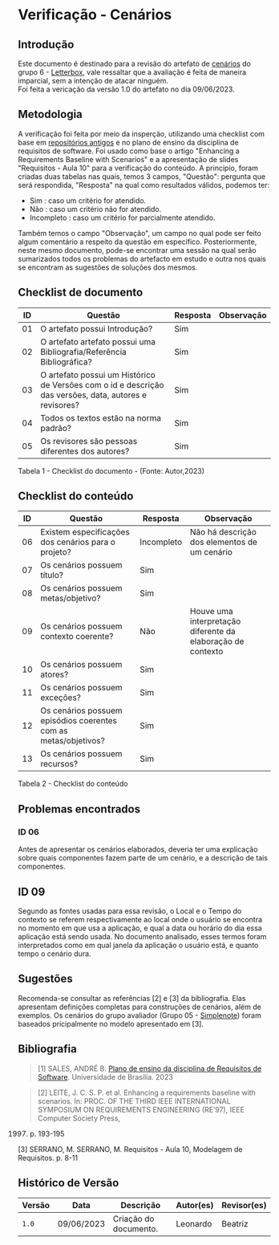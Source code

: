 # Verificação - Cenários

## Introdução
Este documento é destinado para a revisão do artefato de [cenários](https://requisitos-de-software.github.io/2023.1-Letterboxd/Modelagem/cenarios/) 
do grupo 6 - [Letterbox](https://github.com/Requisitos-de-Software/2023.1-Letterboxd), vale ressaltar que a avaliação é feita de maneira imparcial,
sem a intenção de atacar ninguém.
<br> Foi feita a vericação da versão 1.0 do artefato no dia 09/06/2023.

## Metodologia

A verificação foi feita por meio da insperção, utilizando uma checklist com base em [repositórios antigos](https://github.com/Requisitos-de-Software)
e no plano de ensino da disciplina de requisitos de software. Foi usado como base o artigo "Enhancing a Requirements Baseline with Scenarios" e a apresentação de slides "Requisitos - Aula 10" para a verificação do conteúdo.
A principio, foram criadas duas tabelas nas quais, temos 3 campos, "Questão": pergunta que será respondida, "Resposta" na qual como resultados válidos, podemos ter: 

- Sim : caso um critério for atendido.
- Não : caso um critério não for atendido.
- Incompleto : caso um critério for parcialmente atendido.

Também temos o campo "Observação", um campo no qual pode ser feito algum comentário a respeito da questão em específico. Posteriormente, neste mesmo documento, pode-se encontrar uma sessão na qual serão sumarizados todos os problemas do artefacto em estudo e outra nos quais se encontram as sugestões de soluções dos mesmos.

## Checklist de documento
|ID|Questão|Resposta|Observação|
|-|-------|--------|----------|
|01|O artefato possui Introdução?                                                                                |    Sim    |          |
|02|O artefato artefato possui uma Bibliografia/Referência Bibliográfica?                                        |    Sim    |          |
|03|O artefato possui um Histórico de Versões com o id e descrição das versões, data, autores e revisores?       |    Sim    |          |
|04|Todos os textos estão na norma padrão?                                                                       |    Sim    |          |
|05|Os revisores são pessoas diferentes dos autores?                                                             |    Sim    |          |

Tabela 1 - Checklist do documento - (Fonte: Autor,2023)

## Checklist do conteúdo
|ID|Questão|Resposta|Observação|
|-|-------|--------|----------|
|06| Existem especificações dos cenários para o projeto?    | Incompleto | Não há descrição dos elementos de um cenário |
|07| Os cenários possuem título? | Sim |  |
|08| Os cenários possuem metas/objetivo? | Sim |  |
|09| Os cenários possuem contexto coerente? | Não | Houve uma interpretação diferente da elaboração de contexto |
|10| Os cenários possuem atores? | Sim |  |
|11| Os cenários possuem exceções? | Sim |  |
|12| Os cenários possuem episódios coerentes com as metas/objetivos? | Sim |  |
|13| Os cenários possuem recursos? | Sim |  |


Tabela 2 - Checklist do conteúdo

## Problemas encontrados

### ID 06

Antes de apresentar os cenários elaborados, deveria ter uma explicação sobre quais componentes fazem parte de um cenário, e a descrição de tais componentes.

## ID 09

Segundo as fontes usadas para essa revisão, o Local e o Tempo do contexto se referem respectivamente ao local onde o usuário se encontra no momento em que usa a aplicação, e qual a data ou horário do dia essa aplicação está sendo usada. No documento analisado, esses termos foram interpretados como em qual janela da aplicação o usuário está, e quanto tempo o cenário dura.

## Sugestões

Recomenda-se consultar as referências [2] e [3] da bibliografia. Elas apresentam definições completas para construções de cenários, além de exemplos. Os cenários do grupo avaliador (Grupo 05 - [Simplenote](https://github.com/Requisitos-de-Software/2023.1-Simplenote)) foram baseados pricipalmente no modelo apresentado em [3].

## Bibliografia
> [1] SALES, ANDRÉ B. [Plano de ensino da disciplina de Requisitos de Software](https://aprender3.unb.br/pluginfile.php/2523005/mod_resource/content/28/Plano_de_Ensino%20RE%20202301%20Turma%202.pdf). Universidade de Brasília. 2023

> [2] LEITE, J. C. S. P. et al. Enhancing a requirements baseline with scenarios. In:
PROC. OF THE THIRD IEEE INTERNATIONAL SYMPOSIUM ON
REQUIREMENTS ENGINEERING (RE’97), IEEE Computer Society Press,
1997. p. 193-195

[3] SERRANO, M. SERRANO, M. Requisitos - Aula 10, Modelagem de Requisitos. p. 8-11 

## Histórico de Versão

| Versão | Data          | Descrição                          | Autor(es)     |  Revisor(es)       |
| ------ | ------------- | ---------------------------------- | ------------- | ------------------ |
| `1.0`  | 09/06/2023    | Criação do documento.              |  Leonardo         | Beatriz |
